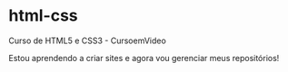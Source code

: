 # html-css
 Curso de HTML5 e CSS3 - CursoemVideo

 Estou aprendendo a criar sites e agora vou gerenciar meus repositórios!

